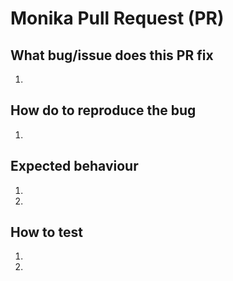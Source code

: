 # Monika Pull Request (PR)  

## What bug/issue does this PR fix  
1.  

## How do to reproduce the bug  
1.  

## Expected behaviour  
1. 
2.  
  
## How to test
1.  
2.  

